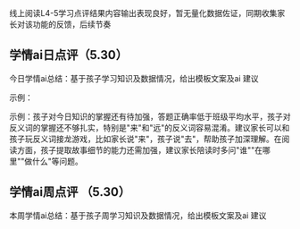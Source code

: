 线上阅读L4-5学习点评结果内容输出表现良好，暂无量化数据佐证，同期收集家长对该功能的反馈，后续节奏

## 学情ai日点评（5.30）
今日学情ai总结：基于孩子学习知识及数据情况，给出模板文案及ai 建议

示例：

示例：孩子对今日知识的掌握还有待加强，答题正确率低于班级平均水平，孩子对反义词的掌握还不够扎实，特别是"来"和"远"的反义词容易混淆。建议家长可以和孩子玩反义词接龙游戏，比如家长说"来"，孩子说"去"，帮助孩子加深理解。在阅读方面，孩子提取故事细节的能力还需加强，建议家长陪读时多问"谁""在哪里""做什么"等问题。

## 学情ai周点评 （5.30）
本周学情ai总结：基于孩子周学习知识及数据情况，给出模板文案及ai 建议